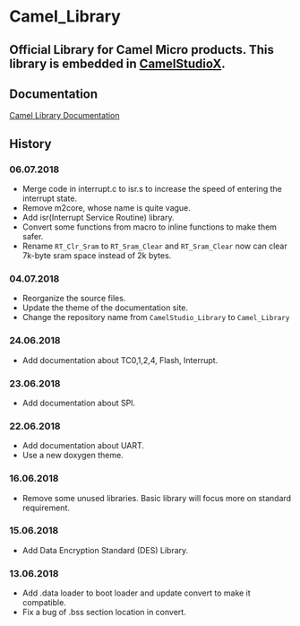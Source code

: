 # Camel_Library
Official Library for Camel Micro products. This library is embedded in [CamelStudioX](https://github.com/daizhirui/CamelStudioX_Mac/releases/latest).
----

## Documentation

[Camel Library Documentation](https://daizhirui.github.io/Camel_Library/)

## History

### 06.07.2018

- Merge code in interrupt.c to isr.s to increase the speed of entering the interrupt state.
- Remove m2core, whose name is quite vague.
- Add isr(Interrupt Service Routine) library.
- Convert some functions from macro to inline functions to make them safer.
- Rename ```RT_Clr_Sram``` to ```RT_Sram_Clear``` and ```RT_Sram_Clear``` now can clear 7k-byte sram space instead of 2k bytes.

### 04.07.2018

- Reorganize the source files.
- Update the theme of the documentation site.
- Change the repository name from `CamelStudio_Library` to `Camel_Library`

### 24.06.2018

- Add documentation about TC0,1,2,4, Flash, Interrupt.

### 23.06.2018

- Add documentation about SPI.

### 22.06.2018

- Add documentation about UART.
- Use a new doxygen theme.

### 16.06.2018

- Remove some unused libraries. Basic library will focus more on standard requirement.

### 15.06.2018

- Add Data Encryption Standard (DES) Library.

### 13.06.2018

- Add .data loader to boot loader and update convert to make it compatible.
- Fix a bug of .bss section location in convert.
